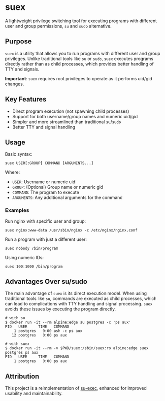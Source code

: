 # suex

A lightweight privilege switching tool for executing programs with different user and group
permissions, `su` and `sudo` alternative.

## Purpose

`suex` is a utility that allows you to run programs with different user and group privileges.
Unlike traditional tools like `su` or `sudo`, `suex` executes programs directly rather than
as child processes, which provides better handling of TTY and signals.

**Important**: `suex` requires root privileges to operate as it performs uid/gid changes.

## Key Features

- Direct program execution (not spawning child processes)
- Support for both username/group names and numeric uid/gid
- Simpler and more streamlined than traditional `su`/`sudo`
- Better TTY and signal handling

## Usage

Basic syntax:
```shell
suex USER[:GROUP] COMMAND [ARGUMENTS...]
```

Where:
- `USER`: Username or numeric uid
- `GROUP`: (Optional) Group name or numeric gid
- `COMMAND`: The program to execute
- `ARGUMENTS`: Any additional arguments for the command

### Examples

Run nginx with specific user and group:
```shell
suex nginx:www-data /usr/sbin/nginx -c /etc/nginx/nginx.conf
```

Run a program with just a different user:
```shell
suex nobody /bin/program
```

Using numeric IDs:
```shell
suex 100:1000 /bin/program
```

## Advantages Over su/sudo

The main advantage of `suex` is its direct execution model. When using traditional tools
like `su`, commands are executed as child processes, which can lead to complications with
TTY handling and signal processing. `suex` avoids these issues by executing the program
directly.

```shell
# with su
$ docker run -it --rm alpine:edge su postgres -c 'ps aux'
PID   USER     TIME   COMMAND
    1 postgres   0:00 ash -c ps aux
   12 postgres   0:00 ps aux

# with suex
$ docker run -it --rm -v $PWD/suex:/sbin/suex:ro alpine:edge suex postgres ps aux
PID   USER     TIME   COMMAND
    1 postgres   0:00 ps aux
```

## Attribution

This project is a reimplementation of [su-exec](https://github.com/ncopa/su-exec),
enhanced for improved usability and maintainability.
